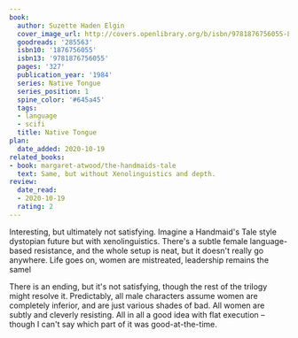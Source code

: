 ```yaml
---
book:
  author: Suzette Haden Elgin
  cover_image_url: http://covers.openlibrary.org/b/isbn/9781876756055-L.jpg
  goodreads: '285563'
  isbn10: '1876756055'
  isbn13: '9781876756055'
  pages: '327'
  publication_year: '1984'
  series: Native Tongue
  series_position: 1
  spine_color: '#645a45'
  tags:
  - language
  - scifi
  title: Native Tongue
plan:
  date_added: 2020-10-19
related_books:
- book: margaret-atwood/the-handmaids-tale
  text: Same, but without Xenolinguistics and depth.
review:
  date_read:
  - 2020-10-19
  rating: 2
---
```


Interesting, but ultimately not satisfying. Imagine a Handmaid's Tale style dystopian future but with xenolinguistics.
There's a subtle female language-based resistance, and the whole setup is neat, but it doesn't really go anywhere. Life
goes on, women are mistreated, leadership remains the samel

There is an ending, but it's not satisfying, though the rest of the trilogy might resolve it. Predictably, all male
characters assume women are completely inferior, and are just various shades of bad. All women are subtly and cleverly
resisting. All in all a good idea with flat execution – though I can't say which part of it was good-at-the-time.
